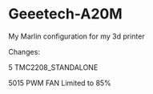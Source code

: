 # Geeetech-A20M
My Marlin configuration for my 3d printer

Changes:

5 TMC2208_STANDALONE

5015 PWM FAN Limited to 85%
